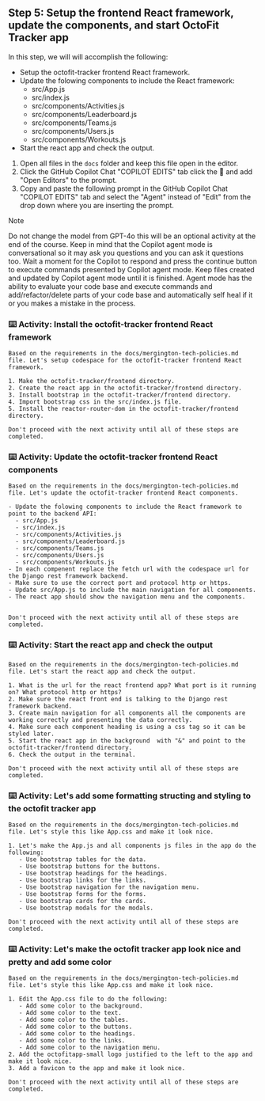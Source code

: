 ## Step 5: Setup the frontend React framework, update the components, and start OctoFit Tracker app

In this step, we will will accomplish the following:

- Setup the octofit-tracker frontend React framework.
- Update the folowing components to include the React framework:
  - src/App.js
  - src/index.js
  - src/components/Activities.js
  - src/components/Leaderboard.js
  - src/components/Teams.js
  - src/components/Users.js
  - src/components/Workouts.js
- Start the react app and check the output.

1. Open all files in the `docs` folder and keep this file open in the editor.
2. Click the GitHub Copilot Chat "COPILOT EDITS" tab click the :paperclip: and add "Open Editors" to the prompt.
3. Copy and paste the following prompt in the GitHub Copilot Chat "COPILOT EDITS" tab and select the "Agent" instead of "Edit" from the drop down where you are inserting the prompt.

>[!NOTE]
> Do not change the model from GPT-4o this will be an optional activity at the end of the course.
> Keep in mind that the Copilot agent mode is conversational so it may ask you questions and you can ask it questions too.
> Wait a moment for the Copilot to respond and press the continue button to execute commands presented by Copilot agent mode.
> Keep files created and updated by Copilot agent mode until it is finished.
> Agent mode has the ability to evaluate your code base and execute commands and add/refactor/delete parts of your code base and automatically self heal if it or you makes a mistake in the process.

### :keyboard: Activity: Install the octofit-tracker frontend React framework

```text
Based on the requirements in the docs/mergington-tech-policies.md file. Let's setup codespace for the octofit-tracker frontend React framework.

1. Make the octofit-tracker/frontend directory.
2. Create the react app in the octofit-tracker/frontend directory.
3. Install bootstrap in the octofit-tracker/frontend directory.
4. Import bootstrap css in the src/index.js file.
5. Install the reactor-router-dom in the octofit-tracker/frontend directory.

Don't proceed with the next activity until all of these steps are completed.
```

### :keyboard: Activity: Update the octofit-tracker frontend React components

```text
Based on the requirements in the docs/mergington-tech-policies.md file. Let's update the octofit-tracker frontend React components.

- Update the folowing components to include the React framework to point to the backend API:
  - src/App.js
  - src/index.js
  - src/components/Activities.js
  - src/components/Leaderboard.js
  - src/components/Teams.js
  - src/components/Users.js
  - src/components/Workouts.js
- In each compenent replace the fetch url with the codespace url for the Django rest framework backend.
- Make sure to use the correct port and protocol http or https.
- Update src/App.js to include the main navigation for all components.
- The react app should show the navigation menu and the components.


Don't proceed with the next activity until all of these steps are completed.
```

### :keyboard: Activity: Start the react app and check the output

```text
Based on the requirements in the docs/mergington-tech-policies.md file. Let's start the react app and check the output.

1. What is the url for the react frontend app? What port is it running on? What protocol http or https?
2. Make sure the react front end is talking to the Django rest framework backend.
3. Create main navigation for all components all the components are working correctly and presenting the data correctly.
4. Make sure each component heading is using a css tag so it can be styled later.
5. Start the react app in the background  with "&" and point to the octofit-tracker/frontend directory.
6. Check the output in the terminal.

Don't proceed with the next activity until all of these steps are completed.
```

### :keyboard: Activity: Let's add some formatting structing and styling to the octofit tracker app

```text
Based on the requirements in the docs/mergington-tech-policies.md file. Let's style this like App.css and make it look nice.

1. Let's make the App.js and all components js files in the app do the following:
   - Use bootstrap tables for the data.
   - Use bootstrap buttons for the buttons.
   - Use bootstrap headings for the headings.
   - Use bootstrap links for the links.
   - Use bootstrap navigation for the navigation menu.
   - Use bootstrap forms for the forms.
   - Use bootstrap cards for the cards.
   - Use bootstrap modals for the modals.

Don't proceed with the next activity until all of these steps are completed.
```

### :keyboard: Activity: Let's make the octofit tracker app look nice and pretty and add some color

```text
Based on the requirements in the docs/mergington-tech-policies.md file. Let's style this like App.css and make it look nice.

1. Edit the App.css file to do the following:
   - Add some color to the background.
   - Add some color to the text.
   - Add some color to the tables.
   - Add some color to the buttons.
   - Add some color to the headings.
   - Add some color to the links.
   - Add some color to the navigation menu.
2. Add the octofitapp-small logo justified to the left to the app and make it look nice.
3. Add a favicon to the app and make it look nice.

Don't proceed with the next activity until all of these steps are completed.
```
